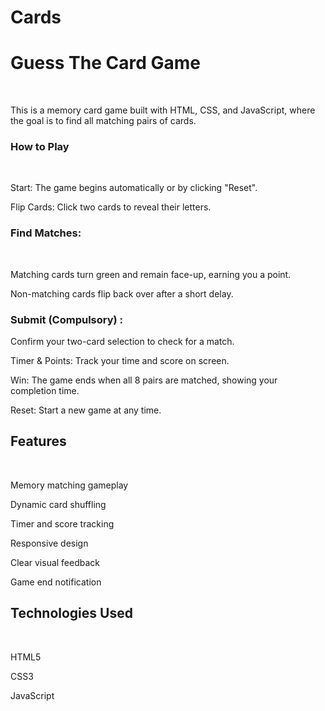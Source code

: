 # Cards
<h1> Guess The Card Game </h1> <br>

This is a memory card game built with HTML, CSS, and JavaScript, where the goal is to find all matching pairs of cards.

 <h3> How to Play </h3>  <br>
 
Start: The game begins automatically or by clicking "Reset".  <br>

Flip Cards: Click two cards to reveal their letters.  <br>

 <h3> Find Matches: </h3>  <br>

Matching cards turn green and remain face-up, earning you a point.  <br>

Non-matching cards flip back over after a short delay.  <br>

<h3> Submit (Compulsory) : </h3>  Confirm your two-card selection to check for a match.   <br>

Timer & Points: Track your time and score on screen.  <br>

Win: The game ends when all 8 pairs are matched, showing your completion time.  <br>

Reset: Start a new game at any time.  <br>

 <h2> Features </h2>  <br>
 
Memory matching gameplay  <br>

Dynamic card shuffling   <br>

Timer and score tracking  <br>

Responsive design   <br>

Clear visual feedback  <br>

Game end notification  <br>

<h2> Technologies Used </h2>  <br>

HTML5  <br>

CSS3  <br>

JavaScript  <br>
